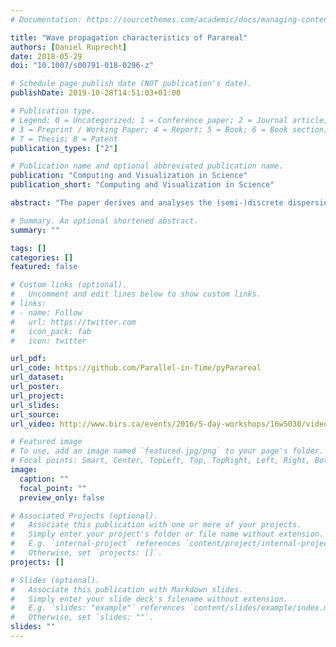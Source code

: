 ```yaml
---
# Documentation: https://sourcethemes.com/academic/docs/managing-content/

title: "Wave propagation characteristics of Parareal"
authors: [Daniel Ruprecht]
date: 2018-05-29
doi: "10.1007/s00791-018-0296-z"

# Schedule page publish date (NOT publication's date).
publishDate: 2019-10-28T14:51:03+01:00

# Publication type.
# Legend: 0 = Uncategorized; 1 = Conference paper; 2 = Journal article;
# 3 = Preprint / Working Paper; 4 = Report; 5 = Book; 6 = Book section;
# 7 = Thesis; 8 = Patent
publication_types: ["2"]

# Publication name and optional abbreviated publication name.
publication: "Computing and Visualization in Science"
publication_short: "Computing and Visualization in Science"

abstract: "The paper derives and analyses the (semi-)discrete dispersion relation of the Parareal parallel-in-time integration method. It investigates Parareal’s wave propagation characteristics with the aim to better understand what causes the well documented stability problems for hyperbolic equations. The analysis shows that the instability is caused by convergence of the amplification factor to the exact value from above for medium to high wave numbers. Phase errors in the coarse propagator are identified as the culprit, which suggests that specifically tailored coarse level methods could provide a remedy."

# Summary. An optional shortened abstract.
summary: ""

tags: []
categories: []
featured: false

# Custom links (optional).
#   Uncomment and edit lines below to show custom links.
# links:
# - name: Follow
#   url: https://twitter.com
#   icon_pack: fab
#   icon: twitter

url_pdf:
url_code: https://github.com/Parallel-in-Time/pyParareal
url_dataset:
url_poster:
url_project:
url_slides:
url_source:
url_video: http://www.birs.ca/events/2016/5-day-workshops/16w5030/videos/watch/201611281030-Ruprecht.html

# Featured image
# To use, add an image named `featured.jpg/png` to your page's folder. 
# Focal points: Smart, Center, TopLeft, Top, TopRight, Left, Right, BottomLeft, Bottom, BottomRight.
image:
  caption: ""
  focal_point: ""
  preview_only: false

# Associated Projects (optional).
#   Associate this publication with one or more of your projects.
#   Simply enter your project's folder or file name without extension.
#   E.g. `internal-project` references `content/project/internal-project/index.md`.
#   Otherwise, set `projects: []`.
projects: []

# Slides (optional).
#   Associate this publication with Markdown slides.
#   Simply enter your slide deck's filename without extension.
#   E.g. `slides: "example"` references `content/slides/example/index.md`.
#   Otherwise, set `slides: ""`.
slides: ""
---
```

